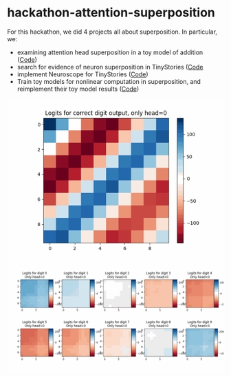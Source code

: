 # hackathon-attention-superposition


For this hackathon, we did 4 projects all about superposition. In particular, we:

- examining attention head superposition in a toy model of addition ([Code](https://github.com/firstuserhere/hackathon-attention-superposition/blob/main/Integer_Addition_Transformer_Attention_Head_Superposition.ipynb))
- search for evidence of neuron superposition in TinyStories ([Code](https://github.com/firstuserhere/hackathon-attention-superposition/blob/main/Investigating_Superposition_in_Tinystories.ipynb)
- implement Neuroscope for TinyStories ([Code](https://github.com/joshuadavid/neuroscope))
- Train toy models for nonlinear computation in superposition, and reimplement their toy model results ([Code](https://github.com/firstuserhere/hackathon-attention-superposition/blob/main/Hackathon_Computation_in_superpositon_.ipynb))

![alt image](heatmap_animation.gif)
![alt image](heatmap_multi_animation.gif)
